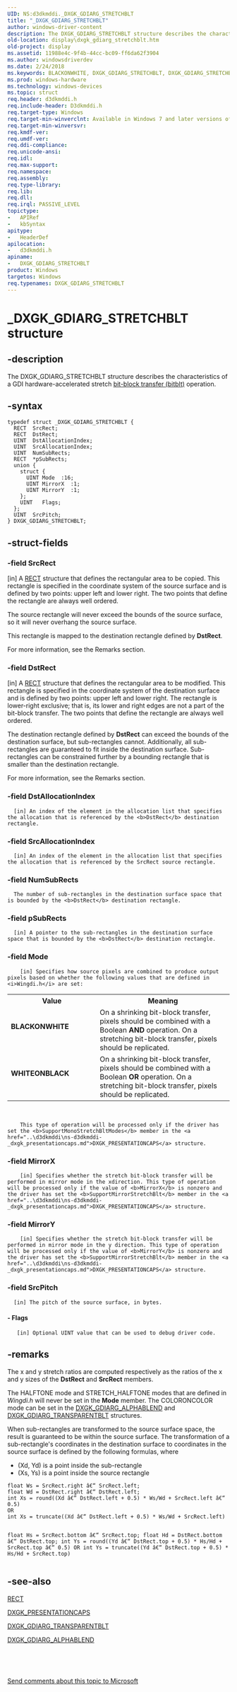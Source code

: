 ```yaml
---
UID: NS:d3dkmddi._DXGK_GDIARG_STRETCHBLT
title: "_DXGK_GDIARG_STRETCHBLT"
author: windows-driver-content
description: The DXGK_GDIARG_STRETCHBLT structure describes the characteristics of a GDI hardware-accelerated stretch bit-block transfer (bitblt) operation.
old-location: display\dxgk_gdiarg_stretchblt.htm
old-project: display
ms.assetid: 11988e4c-9f4b-44cc-bc09-ff6da62f3904
ms.author: windowsdriverdev
ms.date: 2/24/2018
ms.keywords: BLACKONWHITE, DXGK_GDIARG_STRETCHBLT, DXGK_GDIARG_STRETCHBLT structure [Display Devices], DmStructs_9c8014aa-fdad-474d-a1a1-182020850e17.xml, WHITEONBLACK, _DXGK_GDIARG_STRETCHBLT, d3dkmddi/DXGK_GDIARG_STRETCHBLT, display.dxgk_gdiarg_stretchblt
ms.prod: windows-hardware
ms.technology: windows-devices
ms.topic: struct
req.header: d3dkmddi.h
req.include-header: D3dkmddi.h
req.target-type: Windows
req.target-min-winverclnt: Available in Windows 7 and later versions of the Windows operating systems.
req.target-min-winversvr: 
req.kmdf-ver: 
req.umdf-ver: 
req.ddi-compliance: 
req.unicode-ansi: 
req.idl: 
req.max-support: 
req.namespace: 
req.assembly: 
req.type-library: 
req.lib: 
req.dll: 
req.irql: PASSIVE_LEVEL
topictype:
-	APIRef
-	kbSyntax
apitype:
-	HeaderDef
apilocation:
-	d3dkmddi.h
apiname:
-	DXGK_GDIARG_STRETCHBLT
product: Windows
targetos: Windows
req.typenames: DXGK_GDIARG_STRETCHBLT
---
```


# _DXGK_GDIARG_STRETCHBLT structure


## -description


The DXGK_GDIARG_STRETCHBLT structure describes the characteristics of a GDI hardware-accelerated stretch <a href="https://msdn.microsoft.com/bf5fa319-14ec-40df-be7a-89c07ce519ad">bit-block transfer (bitblt)</a> operation.


## -syntax


````
typedef struct _DXGK_GDIARG_STRETCHBLT {
  RECT  SrcRect;
  RECT  DstRect;
  UINT  DstAllocationIndex;
  UINT  SrcAllocationIndex;
  UINT  NumSubRects;
  RECT  *pSubRects;
  union {
    struct {
      UINT Mode  :16;
      UINT MirrorX  :1;
      UINT MirrorY  :1;
    };
    UINT   Flags;
  };
  UINT  SrcPitch;
} DXGK_GDIARG_STRETCHBLT;
````


## -struct-fields




### -field SrcRect

[in] A <a href="https://msdn.microsoft.com/library/windows/hardware/ff569234">RECT</a> structure that defines the rectangular area to be copied. This rectangle is specified in the coordinate system of the source surface and is defined by two points: upper left and lower right. The two points that define the rectangle are always well ordered. 

The source rectangle will never exceed the bounds of the source surface, so it will never overhang the source surface. 

This rectangle is mapped to the destination rectangle defined by <b>DstRect</b>. 

For more information, see the Remarks section.


### -field DstRect

[in] A <a href="https://msdn.microsoft.com/library/windows/hardware/ff569234">RECT</a> structure that defines the rectangular area to be modified. This rectangle is specified in the coordinate system of the destination surface and is defined by two points: upper left and lower right. The rectangle is lower-right exclusive; that is, its lower and right edges are not a part of the bit-block transfer. The two points that define the rectangle are always well ordered. 

The destination rectangle defined by <b>DstRect</b> can exceed the bounds of the destination surface, but sub-rectangles cannot. Additionally, all sub-rectangles are guaranteed to fit inside the destination surface. Sub-rectangles can be constrained further by a bounding rectangle that is smaller than the destination rectangle. 

For more information, see the Remarks section.


### -field DstAllocationIndex


      [in] An index of the element in the allocation list that specifies the allocation that is referenced by the <b>DstRect</b> destination rectangle.
     


### -field SrcAllocationIndex


      [in] An index of the element in the allocation list that specifies the allocation that is referenced by the SrcRect source rectangle.
     


### -field NumSubRects


      The number of sub-rectangles in the destination surface space that is bounded by the <b>DstRect</b> destination rectangle.
     


### -field pSubRects


      [in] A pointer to the sub-rectangles in the destination surface space that is bounded by the <b>DstRect</b> destination rectangle.
     


### -field Mode


        [in] Specifies how source pixels are combined to produce output pixels based on whether the following values that are defined in <i>Wingdi.h</i> are set:
		  
        
       

<table>
<tr>
<th>Value</th>
<th>Meaning</th>
</tr>
<tr>
<td width="40%"><a id="BLACKONWHITE"></a><a id="blackonwhite"></a><dl>
<dt><b>BLACKONWHITE</b></dt>
</dl>
</td>
<td width="60%">
On a shrinking bit-block transfer, pixels should be combined with a Boolean <b>AND</b> operation. On a stretching bit-block transfer, pixels should be replicated.

</td>
</tr>
<tr>
<td width="40%"><a id="WHITEONBLACK"></a><a id="whiteonblack"></a><dl>
<dt><b>WHITEONBLACK</b></dt>
</dl>
</td>
<td width="60%">
On a shrinking bit-block transfer, pixels should be combined with a Boolean <b>OR</b> operation. On a stretching bit-block transfer, pixels should be replicated.

</td>
</tr>
</table>
 


        This type of operation will be processed only if the driver has set the <b>SupportMonoStretchBltModes</b> member in the <a href="..\d3dkmddi\ns-d3dkmddi-_dxgk_presentationcaps.md">DXGK_PRESENTATIONCAPS</a> structure.


### -field MirrorX


        [in] Specifies whether the stretch bit-block transfer will be performed in mirror mode in the xdirection. This type of operation will be processed only if the value of <b>MirrorX</b> is nonzero and the driver has set the <b>SupportMirrorStretchBlt</b> member in the <a href="..\d3dkmddi\ns-d3dkmddi-_dxgk_presentationcaps.md">DXGK_PRESENTATIONCAPS</a> structure.
       


### -field MirrorY


        [in] Specifies whether the stretch bit-block transfer will be performed in mirror mode in the y direction. This type of operation will be processed only if the value of <b>MirrorY</b> is nonzero and the driver has set the <b>SupportMirrorStretchBlt</b> member in the <a href="..\d3dkmddi\ns-d3dkmddi-_dxgk_presentationcaps.md">DXGK_PRESENTATIONCAPS</a> structure.
       


### -field SrcPitch


      [in] The pitch of the source surface, in bytes.
     


#### - Flags


       [in] Optional UINT value that can be used to debug driver code.
      


## -remarks



The x and y stretch ratios are computed respectively as the ratios of the x and y sizes of the <b>DstRect</b> and <b>SrcRect</b> members.

The HALFTONE mode and STRETCH_HALFTONE modes that are defined in <i>Wingdi.h</i> will never be set in the <b>Mode</b> member. The COLORONCOLOR mode can be set in the <a href="..\d3dkmddi\ns-d3dkmddi-_dxgk_gdiarg_alphablend.md">DXGK_GDIARG_ALPHABLEND</a> and <a href="..\d3dkmddi\ns-d3dkmddi-_dxgk_gdiarg_transparentblt.md">DXGK_GDIARG_TRANSPARENTBLT</a> structures.

When sub-rectangles are transformed to the source surface space, the result is guaranteed to be within the source surface. The transformation of a sub-rectangle's coordinates in the destination surface to coordinates  in the source surface is defined by the following formulas, where

<ul>
<li>(Xd, Yd) is a point inside the sub-rectangle</li>
<li>(Xs, Ys) is a point inside the source rectangle</li>
</ul>
<pre class="syntax" xml:space="preserve"><code>float Ws = SrcRect.right â€“ SrcRect.left;
float Wd = DstRect.right â€“ DstRect.left;
int Xs = round((Xd â€“ DstRect.left + 0.5) * Ws/Wd + SrcRect.left â€“ 0.5)
OR
int Xs = truncate((Xd â€“ DstRect.left + 0.5) * Ws/Wd + SrcRect.left)

float Hs = SrcRect.bottom â€“ SrcRect.top;
float Hd = DstRect.bottom â€“ DstRect.top;
int Ys = round((Yd â€“ DstRect.top + 0.5) * Hs/Hd + SrcRect.top â€“ 0.5)
OR
int Ys = truncate((Yd â€“ DstRect.top + 0.5) * Hs/Hd + SrcRect.top)</code></pre>



## -see-also

<a href="https://msdn.microsoft.com/library/windows/hardware/ff569234">RECT</a>



<a href="..\d3dkmddi\ns-d3dkmddi-_dxgk_presentationcaps.md">DXGK_PRESENTATIONCAPS</a>



<a href="..\d3dkmddi\ns-d3dkmddi-_dxgk_gdiarg_transparentblt.md">DXGK_GDIARG_TRANSPARENTBLT</a>



<a href="..\d3dkmddi\ns-d3dkmddi-_dxgk_gdiarg_alphablend.md">DXGK_GDIARG_ALPHABLEND</a>



 

 

<a href="mailto:wsddocfb@microsoft.com?subject=Documentation%20feedback [display\display]:%20DXGK_GDIARG_STRETCHBLT structure%20 RELEASE:%20(2/24/2018)&amp;body=%0A%0APRIVACY STATEMENT%0A%0AWe use your feedback to improve the documentation. We don't use your email address for any other purpose, and we'll remove your email address from our system after the issue that you're reporting is fixed. While we're working to fix this issue, we might send you an email message to ask for more info. Later, we might also send you an email message to let you know that we've addressed your feedback.%0A%0AFor more info about Microsoft's privacy policy, see http://privacy.microsoft.com/en-us/default.aspx." title="Send comments about this topic to Microsoft">Send comments about this topic to Microsoft</a>

